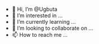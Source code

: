 - 👋 Hi, I’m @Ugbuta
- 👀 I’m interested in ...
- 🌱 I’m currently learning ...
- 💞️ I’m looking to collaborate on ...
- 📫 How to reach me ...

<!---
Ugbuta/Ugbuta is a ✨ special ✨ repository because its `README.md` (this file) appears on your GitHub profile.
You can click the Preview link to take a look at your changes.
--->

